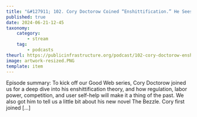 ```yaml
---
title: "&#127911; 102. Cory Doctorow Coined “Enshittification.” He Sees 4 Ways to End It."
published: true
date: 2024-06-21-12-45
taxonomy:
    category:
        - stream
    tag:
        - podcasts
theurl: https://publicinfrastructure.org/podcast/102-cory-doctorow-enshittification/
image: artwork-resized.PNG
template: item
---
```


Episode summary: To kick off our Good Web series, Cory Doctorow joined us for a deep dive into his enshittification theory, and how regulation, labor power, competition, and user self-help will make it a thing of the past. We also got him to tell us a little bit about his new novel The Bezzle. Cory first joined [&hellip;]
